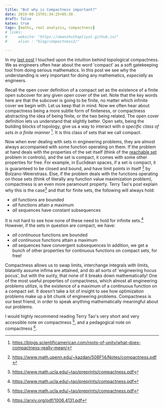 ```yaml
---
title: "But why is Compactness important?"
date: 2019-08-15T01:34:25+05:30
draft: false
katex: true
tags: [maths, real analysis, compactness]
# links:
#     website: "https://omanshuthapliyal.github.io/"
#     alias : "blog/compactness2/"

---
```


In my [last post](/blog/compactness) I touched upon the intuition behind topological compactness. We as engineers often hear about the word 'compact' as a soft gatekeeping tool from doing serious mathematics. In this post we see why the understanding is very important for doing any mathematics, *especially* as engineers.

Recall the open cover definition of a compact set as the existence of a finite open subcover for any given open cover of the set. Note that the key words here are that the subcover is going to be finite, no matter which infinite cover we begin with. Let us keep that in mind. Now we often hear about compactness being a more subtle form of finiteness, or compactness abstracting the idea of being finite, or the two being related. The open cover definition lets us understand that slightly better. Open sets, being the building blocks of topology, give us a way to interact with *a specific class of sets in a finite manner* [^1]. It is this class of sets that we call compact.

Now when ever dealing with sets in engineering problems, they are almost always accompanied with some function operating on them.
If the problem at hand deals with the properties of the set itself (think of the [reachable set](http://planning.cs.uiuc.edu/node731.html) problem in controls), and the set is compact, it comes with some other properties for free.
For example, in Euclidean spaces, if a set is compact, it is guaranteed to be closed and bound, and have limit points in itself [^2] by Bolzano-Weierstrass.
Else, if the problem deals with the functions operating on those sets (think of literally any function value maximization problem), compactness is an even more paramount property. 
Terry Tao's post explain why this is the case[^3] and that for finite sets, the following will always hold:
* *all* functions are bounded
* *all* functions attain a maximum
* *all* sequences have constant subsequences

It is not hard to see how none of these need to hold for infinite sets.[^3]
However, if the sets in question are compact, we have:
* *all continuous* functions are bounded
* *all continuous* functions attain a maximum
* *all* sequences have convergent subsequences
In addition, we get a bunch of other properties for continuous functions on compact sets, for free!


Compactness allows us to swap limits, interchange integrals with limits, blatantly assume infima are attained, and do all sorts of 'engineering hocus pocus', but with the surity, that none of it breaks down mathematically!
One of the most useful properties of compactness, which almost all engineering problems utilize, is the existence of a maximum of a continuous function on a compact set. 
It doesn't take a lot of insight to see how optimization problems make up a bit chunk of engineering problems.
Compactness is our best friend, in order to speak anything mathematically meaningful about our problems.

I would highly recommend reading Terry Tao's very short and very accessible note on compactness [^3], and a pedagogical note on compactness [^4].

[^1]: https://blogs.scientificamerican.com/roots-of-unity/what-does-compactness-really-mean/
[^2]: https://www.math.upenn.edu/~kazdan/508F14/Notes/compactness.pdf
[^3]: https://www.math.ucla.edu/~tao/preprints/compactness.pdf
[^4]: https://arxiv.org/pdf/1006.4131.pdf
 
